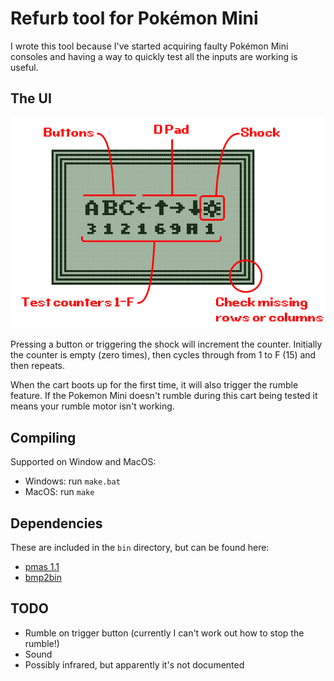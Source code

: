 # Refurb tool for Pokémon Mini

I wrote this tool because I've started acquiring faulty Pokémon Mini consoles and having a way to quickly test all the inputs are working is useful.

## The UI

![](assets/annotations.png)

Pressing a button or triggering the shock will increment the counter. Initially the counter is empty (zero times), then cycles through from 1 to F (15) and then repeats.

When the cart boots up for the first time, it will also trigger the rumble feature. If the Pokemon Mini doesn't rumble during this cart being tested it means your rumble motor isn't working.

## Compiling

Supported on Window and MacOS:

- Windows: run `make.bat`
- MacOS: run `make`

## Dependencies

These are included in the `bin` directory, but can be found here:

- [pmas 1.1](https://github.com/logicplace/PMAS/)
- [bmp2bin](https://www.pokemon-mini.net/tools/bmp2bin/)

## TODO

- Rumble on trigger button (currently I can't work out how to stop the rumble!)
- Sound
- Possibly infrared, but apparently it's not documented
